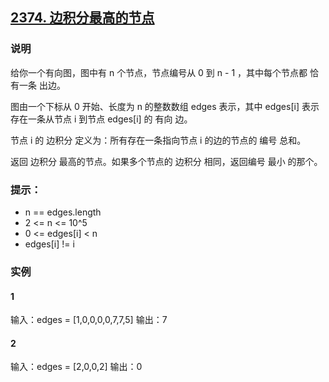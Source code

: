 ## [2374. 边积分最高的节点](https://leetcode.cn/problems/node-with-highest-edge-score/)

### 说明
给你一个有向图，图中有 n 个节点，节点编号从 0 到 n - 1 ，其中每个节点都 恰有一条 出边。

图由一个下标从 0 开始、长度为 n 的整数数组 edges 表示，其中 edges[i] 表示存在一条从节点 i 到节点 edges[i] 的 有向 边。

节点 i 的 边积分 定义为：所有存在一条指向节点 i 的边的节点的 编号 总和。

返回 边积分 最高的节点。如果多个节点的 边积分 相同，返回编号 最小 的那个。

### 提示：
* n == edges.length
* 2 <= n <= 10^5
* 0 <= edges[i] < n
* edges[i] != i

### 实例
#### 1
输入：edges = [1,0,0,0,0,7,7,5]
输出：7

#### 2
输入：edges = [2,0,0,2]
输出：0
